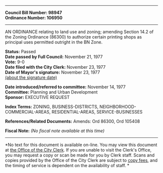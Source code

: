 * * * * *  
  
**Council Bill Number: [](#h0)[](#h2)98947**   
**Ordinance Number: 106950**  
  
* * * * *  
  
AN ORDINANCE relating to land use and zoning; amending Section 14.2 of the Zoning Ordinance (86300) to authorize certain printing shops as principal uses permitted outright in the BN Zone.  
  
**Status:** Passed   
**Date passed by Full Council:** November 21, 1977   
**Vote:** 9-0   
**Date filed with the City Clerk:** November 23, 1977   
**Date of Mayor's signature:** November 23, 1977   
[(about the signature date)](/~public/approvaldate.htm)   
  
  
**Date introduced/referred to committee:** November 14, 1977   
**Committee:** Planning and Urban Development   
**Sponsor:** EXECUTIVE REQUEST   
  
**Index Terms:** ZONING, BUSINESS-DISTRICTS, NEIGHBORHOOD-COMMERCIAL-AREAS, RESIDENTIAL-AREAS, SERVICE-BUSINESSES  
  
**References/Related Documents:** Amends: Ord 86300, Ord 105408  
  
**Fiscal Note:** *(No fiscal note available at this time)*  
  
* * * * *  
  
*No text for this document is available on-line. You may view this document at [the Office of the City Clerk](http://www.seattle.gov/leg/clerk/contactUs.htm). If you are unable to visit the Clerk's Office, you may request a copy or scan be made for you by Clerk staff. Scans and copies provided by the Office of the City Clerk are subject to [copy fees](http://clerk.seattle.gov/~public/clerkfees.htm), and the timing of service is dependent on the availability of staff. *  
  
  
